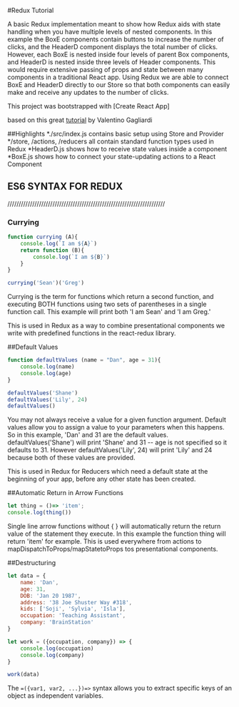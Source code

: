 #Redux Tutorial

A basic Redux implementation meant to show how Redux aids with state handling when you have multiple levels of nested components. In this example the BoxE components contain buttons to increase the number of clicks, and the HeaderD component displays the total number of clicks. However, each BoxE is nested inside four levels of parent Box components,
and HeaderD is nested inside three levels of Header components. This would
require extensive passing of props and state between many components in
a traditional React app. Using Redux we are able to connect BoxE and HeaderD directly to our Store so that both components can easily make and
receive any updates to the number of clicks.

This project was bootstrapped with [Create React App]

based on this great [tutorial](https://www.valentinog.com/blog/react-redux-tutorial-beginners/) by Valentino Gagliardi

##Highlights
*./src/index.js contains basic setup using Store and Provider
*/store, /actions, /reducers all contain standard function types used in Redux
*HeaderD.js shows how to receive state values inside a component
*BoxE.js shows how to connect your state-updating actions to a React Component

##  ES6 SYNTAX FOR REDUX 
//////////////////////////////////////////////////////////////////////

### Currying
```javascript
function currying (A){
	console.log(`I am ${A}`)
	return function (B){
		console.log(`I am ${B}`)
	}
}

currying('Sean')('Greg')
```
Currying is the term for functions which return a second function, and executing BOTH functions using two sets of parentheses in a single function call. This example will print both 'I am Sean' and 'I am Greg.'

This is used in Redux as a way to combine presentational components we write with predefined functions in the react-redux library.

##Default Values
```javascript
function defaultValues (name = "Dan", age = 31){
	console.log(name)
	console.log(age)
}

defaultValues('Shane')
defaultValues('Lily', 24)
defaultValues()
```
You may not always receive a value for a given function argument. Default
values allow you to assign a value to your parameters when this happens.
So in this example, 'Dan' and 31 are the default values. defaultValues('Shane') will print 'Shane' and 31 -- age is not specified so it defaults to 31. However defaultValues('Lily', 24) will print 'Lily' and 24
because both of these values are provided.

This is used in Redux for Reducers which need a default state at the beginning of your app, before any other state has been created.

##Automatic Return in Arrow Functions
```javascript
let thing = ()=> 'item';
console.log(thing())
```
Single line arrow functions without { } will automatically return the return value of the statement they execute. In this example the function thing will return 'item' for example. This is used everywhere from actions to mapDispatchToProps/mapStatetoProps tos presentational components.

##Destructuring
```javascript
let data = {
	name: 'Dan', 
	age: 31, 
	DOB: 'Jan 20 1987', 
	address: '38 Joe Shuster Way #318', 
	kids: ['Soji', 'Sylvia', 'Isla'],
	occupation: 'Teaching Assistant',
	company: 'BrainStation'
}

let work = ({occupation, company}) => {
	console.log(occupation)
	console.log(company)
}

work(data)
```
The `=({var1, var2, ...})=>` syntax allows you to extract specific keys of
an object as independent variables. 
